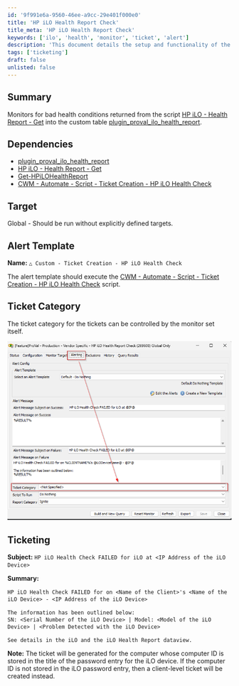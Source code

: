 ```yaml
---
id: '9f991e6a-9560-46ee-a9cc-29e401f000e0'
title: 'HP iLO Health Report Check'
title_meta: 'HP iLO Health Report Check'
keywords: ['ilo', 'health', 'monitor', 'ticket', 'alert']
description: 'This document details the setup and functionality of the HP iLO Health Check Monitor, which tracks bad health conditions reported by the HP iLO Health Report script and creates tickets based on these alerts. It includes dependencies, alert templates, and ticketing procedures to ensure effective monitoring and response.'
tags: ['ticketing']
draft: false
unlisted: false
---
```


## Summary

Monitors for bad health conditions returned from the script [HP iLO - Health Report - Get](<../scripts/HP iLO - Health Report - Get.md>) into the custom table [plugin_proval_ilo_health_report](<../tables/plugin_proval_ilo_health_report.md>).

## Dependencies

- [plugin_proval_ilo_health_report](<../tables/plugin_proval_ilo_health_report.md>)
- [HP iLO - Health Report - Get](<../scripts/HP iLO - Health Report - Get.md>)
- [Get-HPiLOHealthReport](<../../powershell/Get-HPiLOHealthReport.md>)
- [CWM - Automate - Script - Ticket Creation - HP iLO Health Check](<../scripts/Ticket Creation - HP iLO Health Check.md>)

## Target

Global - Should be run without explicitly defined targets.

## Alert Template

**Name:** `△ Custom - Ticket Creation - HP iLO Health Check`

The alert template should execute the [CWM - Automate - Script - Ticket Creation - HP iLO Health Check](<../scripts/Ticket Creation - HP iLO Health Check.md>) script.

## Ticket Category

The ticket category for the tickets can be controlled by the monitor set itself.

![Ticket Category Image](../../../static/img/HP-iLO-Health-Report-Check/image_1.png)

## Ticketing

**Subject:** `HP iLO Health Check FAILED for iLO at <IP Address of the iLO Device>`

**Summary:**

```
HP iLO Health Check FAILED for on <Name of the Client>'s <Name of the iLO Device> - <IP Address of the iLO Device>
```

```
The information has been outlined below:
SN: <Serial Number of the iLO Device> | Model: <Model of the iLO Device> | <Problem Detected with the iLO Device>
```

```
See details in the iLO and the iLO Health Report dataview.
```

**Note:** The ticket will be generated for the computer whose computer ID is stored in the title of the password entry for the iLO device. If the computer ID is not stored in the iLO password entry, then a client-level ticket will be created instead.



